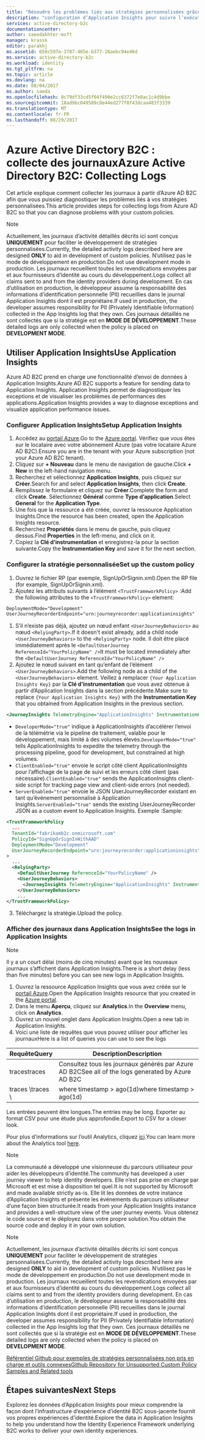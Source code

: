 ```yaml
---
title: "Résoudre les problèmes liés aux stratégies personnalisées grâce à Application Insights - Azure AD B2C | Documents Microsoft"
description: "configuration d’Application Insights pour suivre l’exécution de stratégies personnalisées"
services: active-directory-b2c
documentationcenter: 
author: saeedakhter-msft
manager: krassk
editor: parakhj
ms.assetid: 658c597e-3787-465e-b377-26aebc94e46d
ms.service: active-directory-b2c
ms.workload: identity
ms.tgt_pltfrm: na
ms.topic: article
ms.devlang: na
ms.date: 08/04/2017
ms.author: saeda
ms.openlocfilehash: 8c79df33cd5f04f490e2cc6372f7e8ac1c4d9bbe
ms.sourcegitcommit: 18ad9bc049589c8e44ed277f8f43dcaa483f3339
ms.translationtype: MT
ms.contentlocale: fr-FR
ms.lasthandoff: 08/29/2017
---
```

# <a name="azure-active-directory-b2c-collecting-logs"></a><span data-ttu-id="27355-103">Azure Active Directory B2C : collecte des journaux</span><span class="sxs-lookup"><span data-stu-id="27355-103">Azure Active Directory B2C: Collecting Logs</span></span>

<span data-ttu-id="27355-104">Cet article explique comment collecter les journaux à partir d’Azure AD B2C afin que vous puissiez diagnostiquer les problèmes liés à vos stratégies personnalisées.</span><span class="sxs-lookup"><span data-stu-id="27355-104">This article provides steps for collecting logs from Azure AD B2C so that you can diagnose problems with your custom policies.</span></span>

>[!NOTE]
><span data-ttu-id="27355-105">Actuellement, les journaux d’activité détaillés décrits ici sont conçus **UNIQUEMENT** pour faciliter le développement de stratégies personnalisées.</span><span class="sxs-lookup"><span data-stu-id="27355-105">Currently, the detailed activity logs described here are designed **ONLY** to aid in development of custom policies.</span></span> <span data-ttu-id="27355-106">N’utilisez pas le mode de développement en production.</span><span class="sxs-lookup"><span data-stu-id="27355-106">Do not use development mode  in production.</span></span>  <span data-ttu-id="27355-107">Les journaux recueillent toutes les revendications envoyées par et aux fournisseurs d’identité au cours du développement.</span><span class="sxs-lookup"><span data-stu-id="27355-107">Logs collect all claims sent to and from the identity providers during development.</span></span>  <span data-ttu-id="27355-108">En cas d’utilisation en production, le développeur assume la responsabilité des informations d’identification personnelle (PII) recueillies dans le journal Application Insights dont il est propriétaire.</span><span class="sxs-lookup"><span data-stu-id="27355-108">If used in production, the developer assumes responsibility for PII (Privately Identifiable Information) collected in the App Insights log that they own.</span></span>  <span data-ttu-id="27355-109">Ces journaux détaillés ne sont collectés que si la stratégie est en **MODE DE DÉVELOPPEMENT**.</span><span class="sxs-lookup"><span data-stu-id="27355-109">These detailed logs are only collected when the policy is placed on **DEVELOPMENT MODE**.</span></span>


## <a name="use-application-insights"></a><span data-ttu-id="27355-110">Utiliser Application Insights</span><span class="sxs-lookup"><span data-stu-id="27355-110">Use Application Insights</span></span>

<span data-ttu-id="27355-111">Azure AD B2C prend en charge une fonctionnalité d’envoi de données à Application Insights.</span><span class="sxs-lookup"><span data-stu-id="27355-111">Azure AD B2C supports a feature for sending data to Application Insights.</span></span>  <span data-ttu-id="27355-112">Application Insights permet de diagnostiquer les exceptions et de visualiser les problèmes de performances des applications.</span><span class="sxs-lookup"><span data-stu-id="27355-112">Application Insights provides a way to diagnose exceptions and visualize application performance issues.</span></span>

### <a name="setup-application-insights"></a><span data-ttu-id="27355-113">Configurer Application Insights</span><span class="sxs-lookup"><span data-stu-id="27355-113">Setup Application Insights</span></span>

1. <span data-ttu-id="27355-114">Accédez au [portail Azure](https://portal.azure.com).</span><span class="sxs-lookup"><span data-stu-id="27355-114">Go to the [Azure portal](https://portal.azure.com).</span></span> <span data-ttu-id="27355-115">Vérifiez que vous êtes sur le locataire avec votre abonnement Azure (pas votre locataire Azure AD B2C).</span><span class="sxs-lookup"><span data-stu-id="27355-115">Ensure you are in the tenant with your Azure subscription (not your Azure AD B2C tenant).</span></span>
1. <span data-ttu-id="27355-116">Cliquez sur **+ Nouveau** dans le menu de navigation de gauche.</span><span class="sxs-lookup"><span data-stu-id="27355-116">Click **+ New** in the left-hand navigation menu.</span></span>
1. <span data-ttu-id="27355-117">Recherchez et sélectionnez **Application Insights**, puis cliquez sur **Créer**.</span><span class="sxs-lookup"><span data-stu-id="27355-117">Search for and select **Application Insights**, then click **Create**.</span></span>
1. <span data-ttu-id="27355-118">Remplissez le formulaire et cliquez sur **Créer**.</span><span class="sxs-lookup"><span data-stu-id="27355-118">Complete the form and click **Create**.</span></span> <span data-ttu-id="27355-119">Sélectionnez **Général** comme **Type d’application**.</span><span class="sxs-lookup"><span data-stu-id="27355-119">Select **General** for the **Application Type**.</span></span>
1. <span data-ttu-id="27355-120">Une fois que la ressource a été créée, ouvrez la ressource Application Insights.</span><span class="sxs-lookup"><span data-stu-id="27355-120">Once the resource has been created, open the Application Insights resource.</span></span>
1. <span data-ttu-id="27355-121">Recherchez **Propriétés** dans le menu de gauche, puis cliquez dessus.</span><span class="sxs-lookup"><span data-stu-id="27355-121">Find **Properties** in the left-menu, and click on it.</span></span>
1. <span data-ttu-id="27355-122">Copiez la **Clé d’instrumentation** et enregistrez-la pour la section suivante.</span><span class="sxs-lookup"><span data-stu-id="27355-122">Copy the **Instrumentation Key** and save it for the next section.</span></span>

### <a name="set-up-the-custom-policy"></a><span data-ttu-id="27355-123">Configurer la stratégie personnalisée</span><span class="sxs-lookup"><span data-stu-id="27355-123">Set up the custom policy</span></span>

1. <span data-ttu-id="27355-124">Ouvrez le fichier RP (par exemple, SignUpOrSignin.xml).</span><span class="sxs-lookup"><span data-stu-id="27355-124">Open the RP file (for example, SignUpOrSignin.xml).</span></span>
1. <span data-ttu-id="27355-125">Ajoutez les attributs suivants à l’élément `<TrustFrameworkPolicy>` :</span><span class="sxs-lookup"><span data-stu-id="27355-125">Add the following attributes to the `<TrustFrameworkPolicy>` element:</span></span>

  ```XML
  DeploymentMode="Development"
  UserJourneyRecorderEndpoint="urn:journeyrecorder:applicationinsights"
  ```

1. <span data-ttu-id="27355-126">S’il n’existe pas déjà, ajoutez un nœud enfant `<UserJourneyBehaviors>` au nœud `<RelyingParty>`.</span><span class="sxs-lookup"><span data-stu-id="27355-126">If it doesn't exist already, add a child node `<UserJourneyBehaviors>` to the `<RelyingParty>` node.</span></span> <span data-ttu-id="27355-127">Il doit être placé immédiatement après le `<DefaultUserJourney ReferenceId="YourPolicyName" />`</span><span class="sxs-lookup"><span data-stu-id="27355-127">It must be located immediately after the `<DefaultUserJourney ReferenceId="YourPolicyName" />`</span></span>
2. <span data-ttu-id="27355-128">Ajoutez le nœud suivant en tant qu’enfant de l’élément `<UserJourneyBehaviors>`.</span><span class="sxs-lookup"><span data-stu-id="27355-128">Add the following node as a child of the `<UserJourneyBehaviors>` element.</span></span> <span data-ttu-id="27355-129">Veillez à remplacer `{Your Application Insights Key}` par la **Clé d’instrumentation** que vous avez obtenue à partir d’Application Insights dans la section précédente.</span><span class="sxs-lookup"><span data-stu-id="27355-129">Make sure to replace `{Your Application Insights Key}` with the **Instrumentation Key** that you obtained from Application Insights in the previous section.</span></span>

  ```XML
  <JourneyInsights TelemetryEngine="ApplicationInsights" InstrumentationKey="{Your Application Insights Key}" DeveloperMode="true" ClientEnabled="false" ServerEnabled="true" TelemetryVersion="1.0.0" />
  ```

  * <span data-ttu-id="27355-130">`DeveloperMode="true"` indique à ApplicationInsights d’accélérer l’envoi de la télémétrie via le pipeline de traitement, valable pour le développement, mais limité à des volumes élevés.</span><span class="sxs-lookup"><span data-stu-id="27355-130">`DeveloperMode="true"` tells ApplicationInsights to expedite the telemetry through the processing pipeline, good for development, but constrained at high volumes.</span></span>
  * <span data-ttu-id="27355-131">`ClientEnabled="true"` envoie le script côté client ApplicationInsights pour l’affichage de la page de suivi et les erreurs côté client (pas nécessaire).</span><span class="sxs-lookup"><span data-stu-id="27355-131">`ClientEnabled="true"` sends the ApplicationInsights client-side script for tracking page view and client-side errors (not needed).</span></span>
  * <span data-ttu-id="27355-132">`ServerEnabled="true"` envoie le JSON UserJourneyRecorder existant en tant qu’événement personnalisé à Application Insights.</span><span class="sxs-lookup"><span data-stu-id="27355-132">`ServerEnabled="true"` sends the existing UserJourneyRecorder JSON as a custom event to Application Insights.</span></span>
<span data-ttu-id="27355-133">Exemple :</span><span class="sxs-lookup"><span data-stu-id="27355-133">Sample:</span></span>

  ```XML
  <TrustFrameworkPolicy
    ...
    TenantId="fabrikamb2c.onmicrosoft.com"
    PolicyId="SignUpOrSignInWithAAD"
    DeploymentMode="Development"
    UserJourneyRecorderEndpoint="urn:journeyrecorder:applicationinsights"
  >
    ...
    <RelyingParty>
      <DefaultUserJourney ReferenceId="YourPolicyName" />
      <UserJourneyBehaviors>
        <JourneyInsights TelemetryEngine="ApplicationInsights" InstrumentationKey="{Your Application Insights Key}" DeveloperMode="true" ClientEnabled="false" ServerEnabled="true" TelemetryVersion="1.0.0" />
      </UserJourneyBehaviors>
      ...
  </TrustFrameworkPolicy>
  ```

3. <span data-ttu-id="27355-134">Téléchargez la stratégie.</span><span class="sxs-lookup"><span data-stu-id="27355-134">Upload the policy.</span></span>

### <a name="see-the-logs-in-application-insights"></a><span data-ttu-id="27355-135">Afficher des journaux dans Application Insights</span><span class="sxs-lookup"><span data-stu-id="27355-135">See the logs in Application Insights</span></span>

>[!NOTE]
> <span data-ttu-id="27355-136">Il y a un court délai (moins de cinq minutes) avant que les nouveaux journaux s’affichent dans Application Insights.</span><span class="sxs-lookup"><span data-stu-id="27355-136">There is a short delay (less than five minutes) before you can see new logs in Application Insights.</span></span>

1. <span data-ttu-id="27355-137">Ouvrez la ressource Application Insights que vous avez créée sur le [portail Azure](https://portal.azure.com).</span><span class="sxs-lookup"><span data-stu-id="27355-137">Open the Application Insights resource that you created in the [Azure portal](https://portal.azure.com).</span></span>
1. <span data-ttu-id="27355-138">Dans le menu **Aperçu**, cliquez sur **Analytics**.</span><span class="sxs-lookup"><span data-stu-id="27355-138">In the **Overview** menu, click on **Analytics**.</span></span>
1. <span data-ttu-id="27355-139">Ouvrez un nouvel onglet dans Application Insights.</span><span class="sxs-lookup"><span data-stu-id="27355-139">Open a new tab in Application Insights.</span></span>
1. <span data-ttu-id="27355-140">Voici une liste de requêtes que vous pouvez utiliser pour afficher les journaux</span><span class="sxs-lookup"><span data-stu-id="27355-140">Here is a list of queries you can use to see the logs</span></span>

| <span data-ttu-id="27355-141">Requête</span><span class="sxs-lookup"><span data-stu-id="27355-141">Query</span></span> | <span data-ttu-id="27355-142">Description</span><span class="sxs-lookup"><span data-stu-id="27355-142">Description</span></span> |
|---------------------|--------------------|
<span data-ttu-id="27355-143">traces</span><span class="sxs-lookup"><span data-stu-id="27355-143">traces</span></span> | <span data-ttu-id="27355-144">Consultez tous les journaux générés par Azure AD B2C</span><span class="sxs-lookup"><span data-stu-id="27355-144">See all of the logs generated by Azure AD B2C</span></span> |
<span data-ttu-id="27355-145">traces \\</span><span class="sxs-lookup"><span data-stu-id="27355-145">traces \\</span></span>| <span data-ttu-id="27355-146">where timestamp > ago(1d)</span><span class="sxs-lookup"><span data-stu-id="27355-146">where timestamp > ago(1d)</span></span> | <span data-ttu-id="27355-147">Consultez tous les journaux générés par Azure AD B2C pour le dernier jour</span><span class="sxs-lookup"><span data-stu-id="27355-147">See all of the logs generated by Azure AD B2C for the last day</span></span>

<span data-ttu-id="27355-148">Les entrées peuvent être longues.</span><span class="sxs-lookup"><span data-stu-id="27355-148">The entries may be long.</span></span>  <span data-ttu-id="27355-149">Exporter au format CSV pour une étude plus approfondie.</span><span class="sxs-lookup"><span data-stu-id="27355-149">Export to CSV for a closer look.</span></span>

<span data-ttu-id="27355-150">Pour plus d’informations sur l’outil Analytics, cliquez [ici](https://docs.microsoft.com/azure/application-insights/app-insights-analytics).</span><span class="sxs-lookup"><span data-stu-id="27355-150">You can learn more about the Analytics tool [here](https://docs.microsoft.com/azure/application-insights/app-insights-analytics).</span></span>

>[!NOTE]
><span data-ttu-id="27355-151">La communauté a développé une visionneuse du parcours utilisateur pour aider les développeurs d’identité.</span><span class="sxs-lookup"><span data-stu-id="27355-151">The community has developed a user journey viewer to help identity developers.</span></span>  <span data-ttu-id="27355-152">Elle n’est pas prise en charge par Microsoft et est mise à disposition tel quel.</span><span class="sxs-lookup"><span data-stu-id="27355-152">It is not supported by Microsoft and made available strictly as-is.</span></span>  <span data-ttu-id="27355-153">Elle lit les données de votre instance d’Application Insights et présente les événements du parcours utilisateur d’une façon bien structurée.</span><span class="sxs-lookup"><span data-stu-id="27355-153">It reads from your Application Insights instance and provides a well-structure view of the user journey events.</span></span>  <span data-ttu-id="27355-154">Vous obtenez le code source et le déployez dans votre propre solution.</span><span class="sxs-lookup"><span data-stu-id="27355-154">You obtain the source code and deploy it in your own solution.</span></span>

>[!NOTE]
><span data-ttu-id="27355-155">Actuellement, les journaux d’activité détaillés décrits ici sont conçus **UNIQUEMENT** pour faciliter le développement de stratégies personnalisées.</span><span class="sxs-lookup"><span data-stu-id="27355-155">Currently, the detailed activity logs described here are designed **ONLY** to aid in development of custom policies.</span></span> <span data-ttu-id="27355-156">N’utilisez pas le mode de développement en production.</span><span class="sxs-lookup"><span data-stu-id="27355-156">Do not use development mode in production.</span></span>  <span data-ttu-id="27355-157">Les journaux recueillent toutes les revendications envoyées par et aux fournisseurs d’identité au cours du développement.</span><span class="sxs-lookup"><span data-stu-id="27355-157">Logs collect all claims sent to and from the identity providers during development.</span></span>  <span data-ttu-id="27355-158">En cas d’utilisation en production, le développeur assume la responsabilité des informations d’identification personnelle (PII) recueillies dans le journal Application Insights dont il est propriétaire.</span><span class="sxs-lookup"><span data-stu-id="27355-158">If used in production, the developer assumes responsibility for PII (Privately Identifiable Information) collected in the App Insights log that they own.</span></span>  <span data-ttu-id="27355-159">Ces journaux détaillés ne sont collectés que si la stratégie est en **MODE DE DÉVELOPPEMENT**.</span><span class="sxs-lookup"><span data-stu-id="27355-159">These detailed logs are only collected when the policy is placed on **DEVELOPMENT MODE**.</span></span>

[<span data-ttu-id="27355-160">Référentiel Github pour exemples de stratégies personnalisées non pris en charge et outils connexes</span><span class="sxs-lookup"><span data-stu-id="27355-160">Github Repository for Unsupported Custom Policy Samples and Related tools</span></span>](https://github.com/Azure-Samples/active-directory-b2c-advanced-policies)



## <a name="next-steps"></a><span data-ttu-id="27355-161">Étapes suivantes</span><span class="sxs-lookup"><span data-stu-id="27355-161">Next Steps</span></span>

<span data-ttu-id="27355-162">Explorez les données d’Application Insights pour mieux comprendre la façon dont l’infrastructure d’expérience d’identité B2C sous-jacente fournit vos propres expériences d’identité.</span><span class="sxs-lookup"><span data-stu-id="27355-162">Explore the data in Application Insights to help you understand how the Identity Experience Framework underlying B2C works to deliver your own identity experiences.</span></span>
